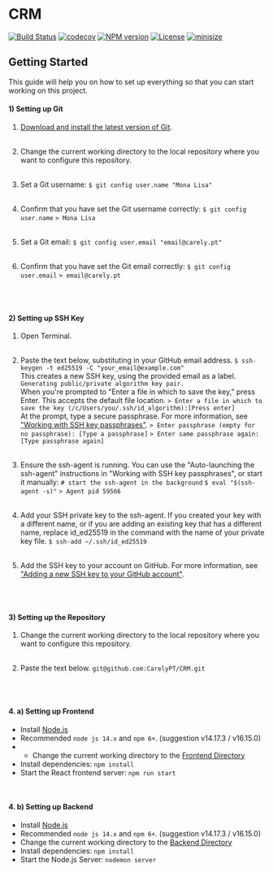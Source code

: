 # CRM

[![Build Status][action-image]][action-url]
[![codecov][codecov-image]][codecov-url]
[![NPM version][npm-image]][npm-url]
[![License][license-image]][license-url]
[![minisize][min-image]][min-url]


[action-image]: https://github.com/mikbry/material-ui-color/workflows/Build%20and%20Deploy/badge.svg
[action-url]: https://carely.pt

[codecov-image]: https://codecov.io/gh/mikbry/material-ui-color/branch/master/graph/badge.svg?token=K4P0vnM5fh
[codecov-url]: https://codecov.io/gh/mikbry/material-ui-color

[npm-image]: https://img.shields.io/npm/v/material-ui-color.svg
[npm-url]: https://npmjs.org/package/material-ui-color

[license-image]: https://img.shields.io/github/license/mikbry/material-ui-color
[License-url]:""https://github.com/mikbry/material-ui-color/blob/master/LICENSE""

[min-image]:https://badgen.net/bundlephobia/min/material-ui-color
[min-url]:https://bundlephobia.com/result?p=material-ui-color



## Getting Started  

This guide will help you on how to set up everything so that you can start working on this project. 
<br>


#### 1) Setting up Git
1) [Download and install the latest version of Git](https://git-scm.com/downloads). <br> <br>

2) Change the current working directory to the local repository where you want to configure this repository. <br> <br>

3) Set a Git username:
`$ git config user.name "Mona Lisa"` <br> <br>

4) Confirm that you have set the Git username correctly:
`$ git config user.name`
`> Mona Lisa` <br> <br>

5) Set a Git email:
`$ git config user.email "email@carely.pt"` <br> <br>

4) Confirm that you have set the Git email correctly:
`$ git config user.email`
`> email@carely.pt` <br> <br>

<br>

#### 2) Setting up SSH Key


1) Open Terminal.  <br> <br>
 
2) Paste the text below, substituting in your GitHub email address.
`$ ssh-keygen -t ed25519 -C "your_email@example.com"`
\
This creates a new SSH key, using the provided email as a label.
`Generating public/private algorithm key pair.`
\
When you're prompted to "Enter a file in which to save the key," press Enter. This accepts the default file location.
`> Enter a file in which to save the key (/c/Users/you/.ssh/id_algorithm):[Press enter]`
\
At the prompt, type a secure passphrase. For more information, see ["Working with SSH key passphrases"](https://docs.github.com/en/authentication/connecting-to-github-with-ssh/working-with-ssh-key-passphrases).
`> Enter passphrase (empty for no passphrase): [Type a passphrase]`
`> Enter same passphrase again: [Type passphrase again]` <br> <br>


3) Ensure the ssh-agent is running. You can use the "Auto-launching the ssh-agent" instructions in "Working with SSH key passphrases", or start it manually:
`# start the ssh-agent in the background`
`$ eval "$(ssh-agent -s)"` 
`> Agent pid 59566` <br> <br>

4) Add your SSH private key to the ssh-agent. If you created your key with a different name, or if you are adding an existing key that has a different name, replace id_ed25519 in the command with the name of your private key file.
`$ ssh-add ~/.ssh/id_ed25519` <br> <br>

5) Add the SSH key to your account on GitHub. For more information, see ["Adding a new SSH key to your GitHub account"](https://docs.github.com/en/authentication/connecting-to-github-with-ssh/adding-a-new-ssh-key-to-your-github-account). <br> <br>

<br>

#### 3) Setting up the Repository

1) Change the current working directory to the local repository where you want to configure this repository. <br> <br>

2) Paste the text below.
`git@github.com:CarelyPT/CRM.git` <br> <br>

<br>

#### 4. a) Setting up Frontend

- Install [Node.js](https://nodejs.org/en/download/)
- Recommended `node js 14.x` and `npm 6+`. (suggestion v14.17.3 / v16.15.0)
- - Change the current working directory to the <u> Frontend Directory </u>
- Install dependencies: `npm install`
- Start the React frontend server: `npm run start` 

<br>

#### 4. b) Setting up Backend

- Install [Node.js](https://nodejs.org/en/download/)
- Recommended `node js 14.x` and `npm 6+`. (suggestion v14.17.3 / v16.15.0)
- Change the current working directory to the <u> Backend Directory </u>
- Install dependencies: `npm install`
- Start the Node.js Server: `nodemon server` 

<br>











